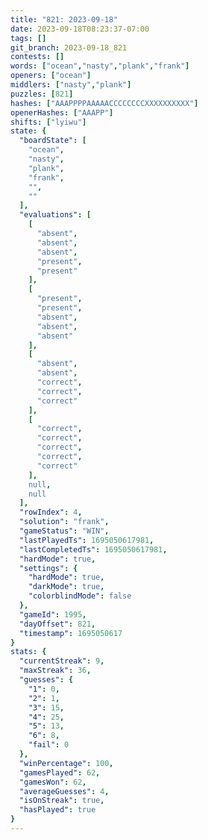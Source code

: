 ```yaml
---
title: "821: 2023-09-18"
date: 2023-09-18T08:23:37-07:00
tags: []
git_branch: 2023-09-18_821
contests: []
words: ["ocean","nasty","plank","frank"]
openers: ["ocean"]
middlers: ["nasty","plank"]
puzzles: [821]
hashes: ["AAAPPPPAAAAACCCCCCCCXXXXXXXXXX"]
openerHashes: ["AAAPP"]
shifts: ["lyiwu"]
state: {
  "boardState": [
    "ocean",
    "nasty",
    "plank",
    "frank",
    "",
    ""
  ],
  "evaluations": [
    [
      "absent",
      "absent",
      "absent",
      "present",
      "present"
    ],
    [
      "present",
      "present",
      "absent",
      "absent",
      "absent"
    ],
    [
      "absent",
      "absent",
      "correct",
      "correct",
      "correct"
    ],
    [
      "correct",
      "correct",
      "correct",
      "correct",
      "correct"
    ],
    null,
    null
  ],
  "rowIndex": 4,
  "solution": "frank",
  "gameStatus": "WIN",
  "lastPlayedTs": 1695050617981,
  "lastCompletedTs": 1695050617981,
  "hardMode": true,
  "settings": {
    "hardMode": true,
    "darkMode": true,
    "colorblindMode": false
  },
  "gameId": 1995,
  "dayOffset": 821,
  "timestamp": 1695050617
}
stats: {
  "currentStreak": 9,
  "maxStreak": 36,
  "guesses": {
    "1": 0,
    "2": 1,
    "3": 15,
    "4": 25,
    "5": 13,
    "6": 8,
    "fail": 0
  },
  "winPercentage": 100,
  "gamesPlayed": 62,
  "gamesWon": 62,
  "averageGuesses": 4,
  "isOnStreak": true,
  "hasPlayed": true
}
---
```

<!-- more -->
